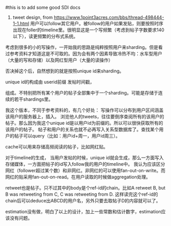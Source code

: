 #this is to add some good SDI docs

1. tweet design, from https://www.1point3acres.com/bbs/thread-498444-1-1.html
用户可以follow其它用户。被follow的用户如果发贴，则要按照时序出现在foller的timeline里。很明显这是一个写频繁（考虑到帖子字数要求140以下），读更频繁的分布式系统。

考虑到很多的小的写操作，一开始我的思路是纯粹按照用户来sharding。但是看过参考资料才知道这是不可取的。因为会有两个因素导致冷热不均：水车型用户（大量的写和存储）以及网红型用户（大量的读操作）

否决掉这个后，自然想到的就是按照unique id来sharding。

unique id的构成由
userid前缀
发帖时间戳，

组成。不特别把所有某个用户的帖子全部集中于一个sharding。可能是存储于连续的若干shardings里。

我这个版本，不同于参考资料的，有几个好处：
写操作可以分布到用户区间涵盖该用户的服务器上，插入。
浏览他人的tweets，往往要倒序查阅所有的该用户的帖子。那么因为我这个unique id是以用户id为前缀的。所以可以很快获取所有的该用户的帖子。
帖子和用户的关系也就不必再写入关系型数据库了。查找某个用户的帖子可以query（比如：用户id+周一，用户id周三）。


cache可以用来存储高频阅读的帖子，比如网红贴。

对于timeline的生成，
当用户发帖的时候，unique id就会生成，那么一方面写入存储媒体，一方面把帖子的id写入follow我的用户的timeline中。
我认为应该区分网红（follower超过某个数）和非网红。非网红的可以使用fan-out-on-write。而网红的贴采用fan-out-on-read。在用户读取的时候做aggregation处理。

retweet也是帖子。只不过其中的body是个ref-id的chain。比如A retweet B, but B was retweeting from C, C was retweeting from D. 这样读完这个ref-id的chain后可以deduce出ABCD的用户名，另外只要去取帖子D的内容就可以了。

estimation没有做，明白了以上的设计，加上一些常数和估计数字，estimation应该没有问题。
